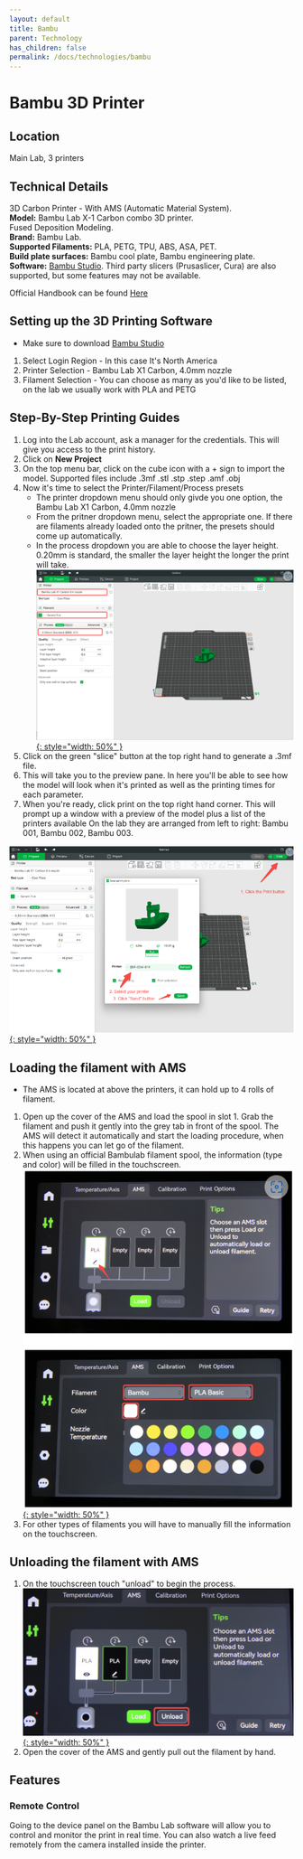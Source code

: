 ```yaml
---
layout: default
title: Bambu
parent: Technology
has_children: false
permalink: /docs/technologies/bambu
---
```


# Bambu 3D Printer

## Location

Main Lab, 3 printers

## Technical Details

3D Carbon Printer - With AMS (Automatic Material System).  
**Model:** Bambu Lab X-1 Carbon combo 3D printer.  
Fused Deposition Modeling.  
**Brand:** Bambu Lab.  
**Supported Filaments:** PLA, PETG, TPU, ABS, ASA, PET.  
**Build plate surfaces:** Bambu cool plate, Bambu engineering plate.  
**Software:** [Bambu Studio](https://bambulab.com/en/download/studio). Third party slicers (Prusaslicer, Cura) are also supported, but some features may
not be available.  

Official Handbook can be found [Here](https://wiki.bambulab.com/en/x1/manual/x1cc-quick-start-guide)

## Setting up the 3D Printing Software
- Make sure to download [Bambu Studio](https://bambulab.com/en/download/studio)
1. Select Login Region - In this case It's North America  
2. Printer Selection - Bambu Lab X1 Carbon, 4.0mm nozzle  
3. Filament Selection - You can choose as many as you'd like to be listed, on the lab we usually work with PLA and PETG

## Step-By-Step Printing Guides
1. Log into the Lab account, ask a manager for the credentials. This will give you access to the print history.
2. Click on **New Project**  
3. On the top menu bar, click on the cube icon with a + sign to import the model. Supported files include .3mf .stl .stp .step .amf .obj  
4. Now it's time to select the Printer/Filament/Process presets
   - The printer dropdown menu should only givde you one option, the Bambu Lab X1 Carbon, 4.0mm nozzle
   - From the pritner dropdown menu, select the appropriate one. If there are filaments already loaded onto the pritner, the presets should come up automatically.
   - In the process dropdown you are able to choose the layer height. 0.20mm is standard, the smaller the layer height the longer the print will take.  
   [![Presets list]( /assets/images/BambuLab/bambu_Presets.png "Presets list" ){: style="width: 50%" }]( /assets/images/BambuLab/bambu_Presets.png "Presets list" )
5. Click on the green "slice" button at the top right hand to generate a .3mf file.
6. This will take you to the preview pane. In here you'll be able to see how the model will look when it's printed as well as the printing times for each parameter.
7. When you're ready, click print on the top right hand corner. This will prompt up a window with a preview of the model plus a list of the printers available
On the lab they are arranged from left to right: Bambu 001, Bambu 002, Bambu 003.

 [![Send To Print]( /assets/images/BambuLab/bambu_Send_Print.png "Presets list" ){: style="width: 50%" }]( /assets/images/BambuLab/bambu_Send_Print.png "Send To Print" )


## Loading the filament with AMS
- The AMS is located at above the printers, it can hold up to 4 rolls of filament.  
1. Open up the cover of the AMS and load the spool in slot 1. Grab the filament and push it gently into the grey tab in front of the spool. The AMS will
detect it automatically and start the loading procedure, when this happens you can let go of the filament.  
2. When using an official Bambulab filament spool, the information (type and color) will be filled in the touchscreen.  
   [![Filament menu]( /assets\images\BambuLab\bambu_Filament_Menu.png "Filament menu"){: style="width: 50%" }](/assets\images\BambuLab\bambu_Filament_Menu.png)
4. For other types of filaments you will have to manually fill the information on the touchscreen. 

## Unloading the filament with AMS
1. On the touchscreen touch "unload" to begin the process.
   [![Unload Filament]( /assets\images\BambuLab\bambu_Unload_Filament.png "Unload Filament"){: style="width: 50%" }](/assets\images\BambuLab\bambu_Unload_Filament.png)
3. Open the cover of the AMS and gently pull out the filament by hand.  

## Features

### Remote Control
Going to the device panel on the Bambu Lab software will allow you to control and monitor the print in real time. You can also watch a live feed remotely from the camera 
installed inside the printer.
